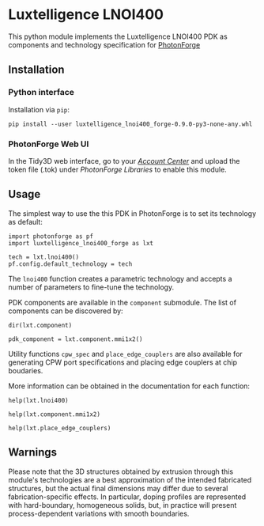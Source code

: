 # Luxtelligence LNOI400

This python module implements the Luxtelligence LNOI400 PDK as components and
technology specification for
[PhotonForge](https://docs.flexcompute.com/projects/photonforge/)


## Installation

### Python interface

Installation via `pip`:

    pip install --user luxtelligence_lnoi400_forge-0.9.0-py3-none-any.whl

### PhotonForge Web UI

In the Tidy3D web interface, go to your [*Account
Center*](https://tidy3d.simulation.cloud/account) and upload the token file
(.tok) under *PhotonForge Libraries* to enable this module.


## Usage

The simplest way to use the this PDK in PhotonForge is to set its technology as
default:

    import photonforge as pf
    import luxtelligence_lnoi400_forge as lxt

    tech = lxt.lnoi400()
    pf.config.default_technology = tech


The `lnoi400` function creates a parametric technology and accepts a number of
parameters to fine-tune the technology.

PDK components are available in the `component` submodule. The list of
components can be discovered by:

    dir(lxt.component)
    
    pdk_component = lxt.component.mmi1x2()

Utility functions `cpw_spec` and `place_edge_couplers` are also available for
generating CPW port specifications and placing edge couplers at chip boudaries.

More information can be obtained in the documentation for each function:

    help(lxt.lnoi400)

    help(lxt.component.mmi1x2)

    help(lxt.place_edge_couplers)


## Warnings

Please note that the 3D structures obtained by extrusion through this module's
technologies are a best approximation of the intended fabricated structures,
but the actual final dimensions may differ due to several fabrication-specific
effects. In particular, doping profiles are represented with hard-boundary,
homogeneous solids, but, in practice will present process-dependent variations
with smooth boundaries.
